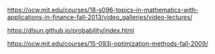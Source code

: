 https://ocw.mit.edu/courses/18-s096-topics-in-mathematics-with-applications-in-finance-fall-2013/video_galleries/video-lectures/

https://dlsun.github.io/probability/index.html

https://ocw.mit.edu/courses/15-093j-optimization-methods-fall-2009/
